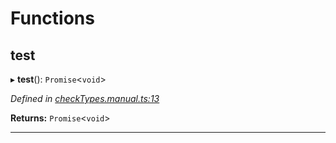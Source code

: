 

# Functions

<a id="test"></a>

##  test

▸ **test**(): `Promise`<`void`>

*Defined in [checkTypes.manual.ts:13](https://github.com/polkadot-js/api/blob/acaca67/packages/api/src/checkTypes.manual.ts#L13)*

**Returns:** `Promise`<`void`>

___

